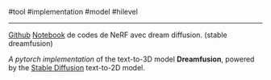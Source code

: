 #tool #implementation #model #hilevel
___
[Github](https://github.com/ashawkey/stable-dreamfusion?tab=readme-ov-file)
[Notebook](https://colab.research.google.com/drive/1MXT3yfOFvO0ooKEfiUUvTKwUkrrlCHpF?usp=sharing) de codes de NeRF avec dream diffusion. (stable dreamfusion)

_A pytorch implementation_ of the text-to-3D model **Dreamfusion**, powered by the [Stable Diffusion](https://github.com/CompVis/stable-diffusion) text-to-2D model.
